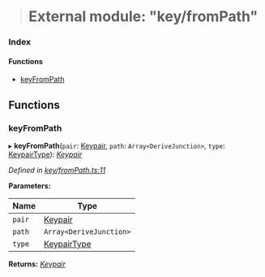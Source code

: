 > # External module: "key/fromPath"

### Index

#### Functions

* [keyFromPath](_key_frompath_.md#keyfrompath)

## Functions

###  keyFromPath

▸ **keyFromPath**(`pair`: [Keypair](_types_.md#keypair), `path`: `Array<DeriveJunction>`, `type`: [KeypairType](_types_.md#keypairtype)): *[Keypair](_types_.md#keypair)*

*Defined in [key/fromPath.ts:11](https://github.com/polkadot-js/common/blob/e5ab357/packages/util-crypto/src/key/fromPath.ts#L11)*

**Parameters:**

Name | Type |
------ | ------ |
`pair` | [Keypair](_types_.md#keypair) |
`path` | `Array<DeriveJunction>` |
`type` | [KeypairType](_types_.md#keypairtype) |

**Returns:** *[Keypair](_types_.md#keypair)*